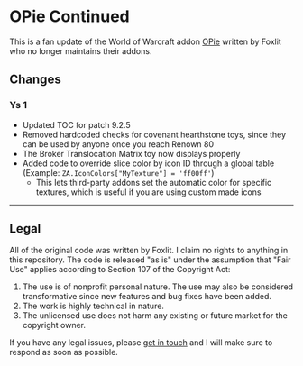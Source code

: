 # OPie Continued

This is a fan update of the World of Warcraft addon [OPie](https://www.curseforge.com/wow/addons/opie) written by Foxlit who no longer maintains their addons.

## Changes

### Ys 1
- Updated TOC for patch 9.2.5
- Removed hardcoded checks for covenant hearthstone toys, since they can be used by anyone once you reach Renown 80
- The Broker Translocation Matrix toy now displays properly
- Added code to override slice color by icon ID through a global table (Example: ``ZA.IconColors["MyTexture"] = 'ff00ff'``)
  - This lets third-party addons set the automatic color for specific textures, which is useful if you are using custom made icons

---

## Legal
All of the original code was written by Foxlit. I claim no rights to anything in this repository. The code is released "as is" under the assumption that "Fair Use" applies according to Section 107 of the Copyright Act:

1. The use is of nonprofit personal nature. The use may also be considered transformative since new features and bug fixes have been added.
2. The work is highly technical in nature.
3. The unlicensed use does not harm any existing or future market for the copyright owner.

If you have any legal issues, please [get in touch](mailto:hello@leo.fisk) and I will make sure to respond as soon as possible.
